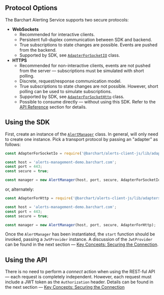 ## Protocol Options

The Barchart Alerting Service supports two secure protocols:

* **WebSockets**
  * Recommended for interactive clients.
  * Persistent full-duplex communication between SDK and backend.
  * True subscriptions to state changes are possible. Events are pushed from the backend.
  * Supported by SDK, see [```AdapterForSocketIO```](/content/sdk/lib-adapters?id=adapterforsocketio) class.
* **HTTPS**
  * Recommended for non-interactive clients, events are not pushed from the server — subscriptions must be simulated with short polling.
  * Discrete, request/response communication model.
  * True subscriptions to state changes are not possible. However, short polling can be used to simulate subscriptions.
  * Supported by SDK, see [```AdapterForSocketHttp```](/content/sdk/lib-adapters?id=adapterforhttp) class.
  * Possible to consume directly — without using this SDK. Refer to the [API Reference](/content/api_reference) section for details.

## Using the SDK

First, create an instance of the [```AlertManager```](/content/sdk/lib?id=alertmanager) class. In general, will only need to create one instance. Pick a transport protocol by passing an "adapter" as follows:

```js
const AdapterForSocketIo = require('@barchart/alerts-client-js/lib/adapters/AdapterForSocketIo');

const host = 'alerts-management-demo.barchart.com';
const port = 443;
const secure = true;

const manager = new AlertManager(host, port, secure, AdapterForSocketIo);
```

or, alternately:

```js
const AdapterForHttp = require('@barchart/alerts-client-js/lib/adapters/AdapterForHttp');

const host = 'alerts-management-demo.barchart.com';
const port = 443;
const secure = true;

const manager = new AlertManager(host, port, secure, AdapterForHttp);
```

Once the ```AlertManager``` has been instantiated, the ```start``` function should be invoked, passing a ```JwtProvider``` instance. A discussion of the ```JwtProvider``` can be found in the next section — [Key Concepts: Securing the Connection](/content/concepts/securing_the_connection).

## Using the API

There is no need to perform a _connect_ action when using the REST-ful API — each request is completely independent. However, each request must include a JWT token as the ```Authorization``` header. Details can be found in the next section — [Key Concepts: Securing the Connection](/content/concepts/securing_the_connection)
